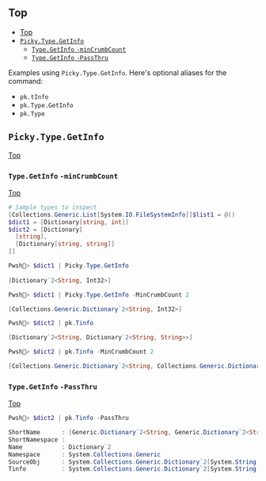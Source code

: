 ## Top
- [Top](#top)
- [`Picky.Type.GetInfo`](#pickytypegetinfo)
  - [`Type.GetInfo` `-minCrumbCount`](#typegetinfo--mincrumbcount)
  - [`Type.GetInfo` `-PassThru`](#typegetinfo--passthru)

Examples using `Picky.Type.GetInfo`.
Here's optional aliases for the command:

- `pk.tInfo`
- `pk.Type.GetInfo`
- `pk.Type`

## `Picky.Type.GetInfo`
[Top](#top)

### `Type.GetInfo` `-minCrumbCount` 
[Top](#top)

```ps1
# Sample types to inspect
[Collections.Generic.List[System.IO.FileSystemInfo]]$list1 = @()
$dict1 = [Dictionary[string, int]]
$dict2 = [Dictionary[
  [string], 
  [Dictionary[string, string]]
]] 
```

```ps1
Pwsh🐒> $dict1 | Picky.Type.GetInfo
    
[Dictionary`2<String, Int32>]

Pwsh🐒> $dict1 | Picky.Type.GetInfo -MinCrumbCount 2

[Collections.Generic.Dictionary`2<String, Int32>]

Pwsh🐒> $dict2 | pk.Tinfo

[Dictionary`2<String, Dictionary`2<String, String>>]

Pwsh🐒> $dict2 | pk.Tinfo -MinCrumbCount 2

[Collections.Generic.Dictionary`2<String, Collections.Generic.Dictionary`2<String, String>>]
```
### `Type.GetInfo` `-PassThru`
[Top](#top)

```ps1
Pwsh🐒> $dict2 | pk.Tinfo -PassThru

ShortName      : [Generic.Dictionary`2<String, Generic.Dictionary`2<String, String>>]
ShortNamespace : 
Name           : Dictionary`2
Namespace      : System.Collections.Generic
SourceObj      : System.Collections.Generic.Dictionary`2[System.String,System.Collections.Generic.Dictionary`2[System.String,System.String]]
Tinfo          : System.Collections.Generic.Dictionary`2[System.String,System.Collections.Generic.Dictionary`2[System.String,System.String]]
```